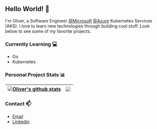 ## Hello World! :wave:
I'm Oliver, a Software Engineer [@Microsoft](https://github.com/microsoft) [@Azure](https://github.com/azure) Kubernetes Services (AKS). I love to learn new technologies through building cool stuff. Look below to see some of my favorite projects.

### Currently Learning :computer:
- Go
- Kubernetes

### Personal Project Stats :bar_chart:

| <a href="https://github.com/anuraghazra/github-readme-stats"><img align="center" src="https://github-readme-stats.vercel.app/api?username=OliverMKing&count_private=true&show_icons=true&include_all_commits=true&hide_title=true&hide_rank=true&hide_border=true" alt="Oliver's github stats" /></a> | <a href="https://github.com/anuraghazra/github-readme-stats"><img align="center" src="https://github-readme-stats.vercel.app/api/top-langs/?username=OliverMKing&hide=css,html&layout=compact&count_private=true&langs_count=8&hide_title=true&hide_border=true" /></a> |
| ------------- | ------------- |


### Contact :mailbox:
- [Email](mailto:oking3@uncc.edu)
- [Linkedin](https://www.linkedin.com/in/oliver-merkley-king/)
